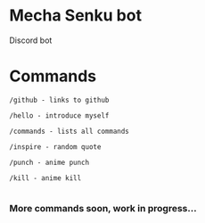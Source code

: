 # Mecha Senku bot
Discord bot 
# Commands
```
/github - links to github

/hello - introduce myself

/commands - lists all commands

/inspire - random quote

/punch - anime punch

/kill - anime kill


```

### More commands soon, work in progress...

